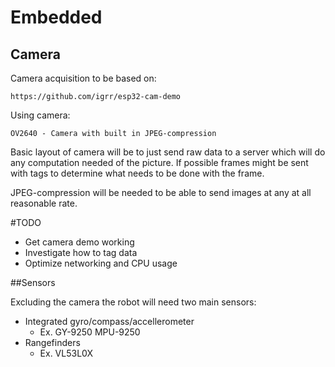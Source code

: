 # Embedded

## Camera

Camera acquisition to be based on:

	https://github.com/igrr/esp32-cam-demo

Using camera:

	OV2640 - Camera with built in JPEG-compression

Basic layout of camera will be to just send raw data to a server which will do any computation needed of the picture. If possible frames might be sent with tags to determine what needs to be done with the frame.


JPEG-compression will be needed to be able to send images at any at all reasonable rate. 


#TODO

* Get camera demo working
* Investigate how to tag data
* Optimize networking and CPU usage

##Sensors

Excluding the camera the robot will need two main sensors:
* Integrated gyro/compass/accellerometer
	* Ex. GY-9250 MPU-9250
* Rangefinders
	* Ex. VL53L0X
